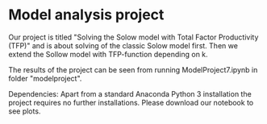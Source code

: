 # Model analysis project

Our project is titled "Solving the Solow model with Total Factor Productivity (TFP)" and is about solving of the classic Solow model first. Then we extend the Sollow model with TFP-function depending on k.

The results of the project can be seen from running ModelProject7.ipynb in folder "modelproject".

Dependencies: Apart from a standard Anaconda Python 3 installation the project requires no further installations.
Please download our notebook to see plots.
